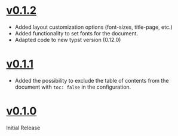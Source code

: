 # [v0.1.2](https://github.com/npikall/vienna-tech/releases/tag/v0.1.2)
- Added layout customization options (font-sizes, title-page, etc.)
- Added functionality to set fonts for the document.
- Adapted code to new typst version (0.12.0)

# [v0.1.1](https://github.com/npikall/vienna-tech/releases/tag/v0.1.1)
- Added the possibility to exclude the table of contents from the document with `toc: false` in the configuration.

# [v0.1.0](https://github.com/npikall/vienna-tech/releases/tag/v0.1.0)
Initial Release
